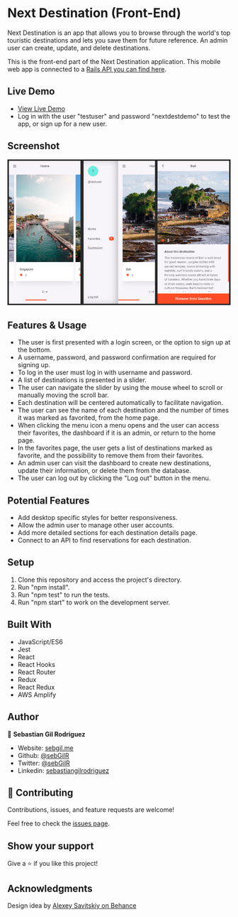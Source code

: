 # Next Destination (Front-End)

Next Destination is an app that allows you to browse through the world's top touristic destinations and lets you save them for future reference. An admin user can create, update, and delete destinations.

This is the front-end part of the Next Destination application. This mobile web app is connected to a [Rails API you can find here](https://github.com/sebGilR/next_destination).

## Live Demo

- [View Live Demo](https://feature-app.d1cjah403cwq78.amplifyapp.com/)
- Log in with the user "testuser" and password "nextdestdemo" to test the app, or sign up for a new user.

## Screenshot

![screenshot](./public/screenshot.png)

## Features & Usage

- The user is first presented with a login screen, or the option to sign up at the bottom.
- A username, password, and password confirmation are required for signing up.
- To log in the user must log in with username and password.
- A list of destinations is presented in a slider.
- The user can navigate the slider by using the mouse wheel to scroll or manually moving the scroll bar.
- Each destination will be centered automatically to facilitate navigation.
- The user can see the name of each destination and the number of times it was marked as favorited, from the home page.
- When clicking the menu icon a menu opens and the user can access their favorites, the dashboard if it is an admin, or return to the home page.
- In the favorites page, the user gets a list of destinations marked as favorite, and the possibility to remove them from their favorites.
- An admin user can visit the dashboard to create new destinations, update their information, or delete them from the database.
- The user can log out by clicking the "Log out" button in the menu.

## Potential Features

- Add desktop specific styles for better responsiveness.
- Allow the admin user to manage other user accounts.
- Add more detailed sections for each destination details page.
- Connect to an API to find reservations for each destination.

## Setup

1. Clone this repository and access the project's directory.
2. Run "npm install".
3. Run "npm test" to run the tests.
4. Run "npm start" to work on the development server.

## Built With

- JavaScript/ES6
- Jest
- React
- React Hooks
- React Router
- Redux
- React Redux
- AWS Amplify

## Author

👤 **Sebastian Gil Rodriguez**

- Website: [sebgil.me](https://sebgil.me)
- Github: [@sebGilR](https://github.com/sebGilR)
- Twitter: [@sebGilR](https://twitter.com/sebGilR)
- Linkedin: [sebastiangilrodriguez](https://www.linkedin.com/in/sebastiangilrodriguez)

## 🤝 Contributing

Contributions, issues, and feature requests are welcome!

Feel free to check the [issues page](https://github.com/sebGilR/next_destination_fe/issues).

## Show your support

Give a ⭐️ if you like this project!

## Acknowledgments

Design idea by [Alexey Savitskiy on Behance](https://www.behance.net/alexey_savitskiy)
